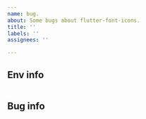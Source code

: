 ```yaml
---
name: bug.
about: Some bugs about flutter-font-icons.
title: ''
labels: ''
assignees: ''

---
```


<!-- Thank you for using flutter-font-icons!

    If you find a bug from using flutter-font-icons,
    you can submit an issue according to the following requirements and we will deal with it in time

-->


 ## Env info
 <!--  Run `flutter doctor` fill in the operating environment information -->
 ```
 ```



 ## Bug info
 <!-- Describe any bug information you find  -->
 ```
 ```